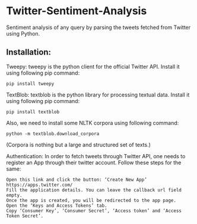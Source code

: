 # Twitter-Sentiment-Analysis
Sentiment analysis of any query by parsing the tweets fetched from Twitter using Python.

## Installation:
Tweepy: tweepy is the python client for the official Twitter API.
Install it using following pip command:
      
    pip install tweepy

TextBlob: textblob is the python library for processing textual data.
Install it using following pip command:

    pip install textblob

Also, we need to install some NLTK corpora using following command:

    python -m textblob.download_corpora
    
(Corpora is nothing but a large and structured set of texts.)

Authentication:
In order to fetch tweets through Twitter API, one needs to register an App through their twitter account. Follow these steps for the same:

    Open this link and click the button: ‘Create New App’
    https://apps.twitter.com/
    Fill the application details. You can leave the callback url field empty.
    Once the app is created, you will be redirected to the app page.
    Open the ‘Keys and Access Tokens’ tab. 
    Copy ‘Consumer Key’, ‘Consumer Secret’, ‘Access token’ and ‘Access Token Secret’.

